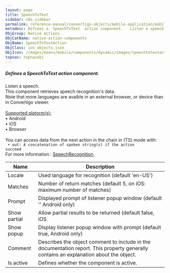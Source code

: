 ```yaml
---
layout: page
title: SpeechToText
sidebar: c8o_sidebar
permalink: reference-manual/convertigo-objects/mobile-application/mobile-components/native-action-components/speechtotext/
metadesc: Defines a  SpeechToText  action component.   Listen a speech. This component retrieves speech recognition's data. Note that more languages are avaible
ObjGroup: Native Actions
ObjCatName: native-action-components
ObjName: SpeechToTextAction
ObjClass: ion_objects.json
ObjIcon: /images/beans/mobile/components/dynamic/images/speechtotextaction_color_32x32.png
topnav: topnavobj
---
```

##### Defines a <i>SpeechToText</i> action component. <br/>

 Listen a speech.<br/>
This component retrieves speech recognition's data.<br/>
Note that more languages are avaible in an external browser, or device than in Convertigo viewer.<br/>
<br/>
<u>Supported platorm(s):</u> <br/>
 • Android<br/>
 • iOS<br/>
 • Browser<br/>
<br/>
You can access data from the next action in the chain in (TS) mode with: <code><br/>
 • out: A concatenation of spoken string(s) if the action succeed</code><br/>
For more information : <a href='https://ionicframework.com/docs/v3/native/speech-recognition/'>SpeechRecognition</a>.

Name | Description 
--- | ---
Locale | Used language for recognition (default 'en-US')
Matches | Number of return matches (default 5, on iOS: maximum number of matches)
Prompt | Displayed prompt of listener popup window (default '' Android only)
Show partial | Allow partial results to be returned (default false, iOS|Browser only)
Show popup | Display listener popup window with prompt (default true, Android only)
Comment | Describes the object comment to include in the documentation report.  This property generally contains an explanation about the object. 
Is active | Defines whether the component is active. 

